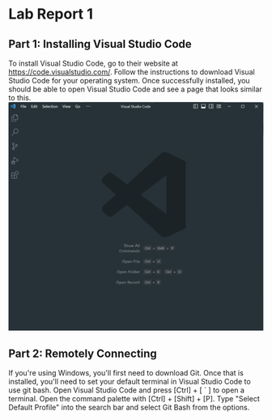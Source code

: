 # Lab Report 1

## Part 1: Installing Visual Studio Code

To install Visual Studio Code, go to their website at https://code.visualstudio.com/. Follow the instructions to download Visual Studio Code for your operating system.
Once successfully installed, you should be able to open Visual Studio Code and see a page that looks similar to this. 
![Image](vscode_installed.png)

## Part 2: Remotely Connecting

If you're using Windows, you'll first need to download Git. Once that is installed, you'll need to set your default terminal in Visual Studio Code to use git bash.
Open Visual Studio Code and press [Ctrl] + [ ` ] to open a terminal. Open the command palette with [Ctrl] + [Shift] + [P]. Type "Select Default Profile" into the search bar and select Git Bash from the options.

